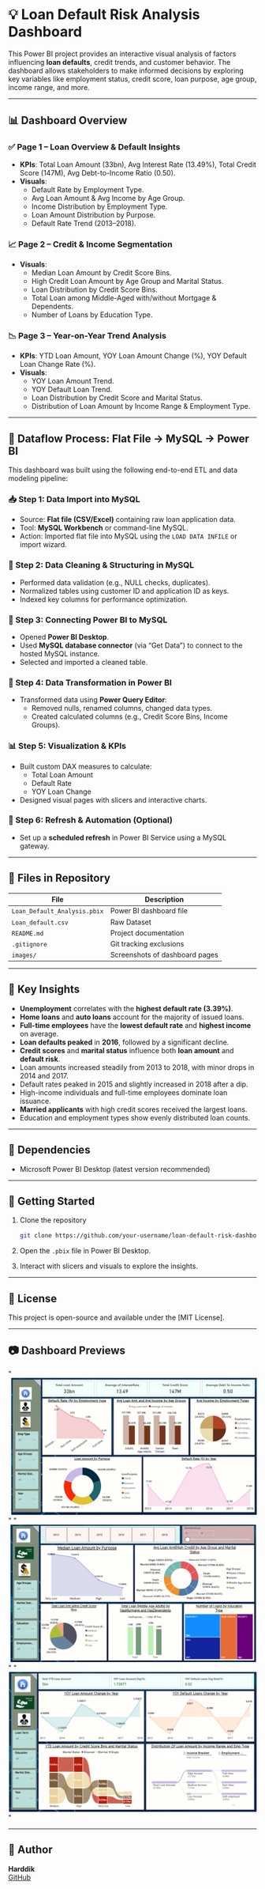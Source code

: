 # 💡 Loan Default Risk Analysis Dashboard

This Power BI project provides an interactive visual analysis of factors influencing **loan defaults**, credit trends, and customer behavior. The dashboard allows stakeholders to make informed decisions by exploring key variables like employment status, credit score, loan purpose, age group, income range, and more.

---

## 📊 Dashboard Overview

### ✅ Page 1 – Loan Overview & Default Insights
- **KPIs**: Total Loan Amount (33bn), Avg Interest Rate (13.49%), Total Credit Score (147M), Avg Debt-to-Income Ratio (0.50).
- **Visuals**:
  - Default Rate by Employment Type.
  - Avg Loan Amount & Avg Income by Age Group.
  - Income Distribution by Employment Type.
  - Loan Amount Distribution by Purpose.
  - Default Rate Trend (2013–2018).

### 📈 Page 2 – Credit & Income Segmentation
- **Visuals**:
  - Median Loan Amount by Credit Score Bins.
  - High Credit Loan Amount by Age Group and Marital Status.
  - Loan Distribution by Credit Score Bins.
  - Total Loan among Middle-Aged with/without Mortgage & Dependents.
  - Number of Loans by Education Type.

### 📉 Page 3 – Year-on-Year Trend Analysis
- **KPIs**: YTD Loan Amount, YOY Loan Amount Change (%), YOY Default Loan Change Rate (%).
- **Visuals**:
  - YOY Loan Amount Trend.
  - YOY Default Loan Trend.
  - Loan Distribution by Credit Score and Marital Status.
  - Distribution of Loan Amount by Income Range & Employment Type.

---

## 🔄 Dataflow Process: Flat File → MySQL → Power BI

This dashboard was built using the following end-to-end ETL and data modeling pipeline:

### 📥 Step 1: Data Import into MySQL
- Source: **Flat file (CSV/Excel)** containing raw loan application data.
- Tool: **MySQL Workbench** or command-line MySQL.
- Action: Imported flat file into MySQL using the `LOAD DATA INFILE` or import wizard.

### 🧹 Step 2: Data Cleaning & Structuring in MySQL
- Performed data validation (e.g., NULL checks, duplicates).
- Normalized tables using customer ID and application ID as keys.
- Indexed key columns for performance optimization.

### 🔗 Step 3: Connecting Power BI to MySQL
- Opened **Power BI Desktop**.
- Used **MySQL database connector** (via “Get Data”) to connect to the hosted MySQL instance.
- Selected and imported a cleaned table.

### 🔄 Step 4: Data Transformation in Power BI
- Transformed data using **Power Query Editor**:
  - Removed nulls, renamed columns, changed data types.
  - Created calculated columns (e.g., Credit Score Bins, Income Groups).

### 📊 Step 5: Visualization & KPIs
- Built custom DAX measures to calculate:
  - Total Loan Amount
  - Default Rate
  - YOY Loan Change
- Designed visual pages with slicers and interactive charts.

### 🔁 Step 6: Refresh & Automation (Optional)
- Set up a **scheduled refresh** in Power BI Service using a MySQL gateway.

---

## 📁 Files in Repository

| File | Description |
|------|-------------|
| `Loan_Default_Analysis.pbix` | Power BI dashboard file |
| `Loan_default.csv `| Raw Dataset |
| `README.md` | Project documentation |
| `.gitignore` | Git tracking exclusions |
| `images/` | Screenshots of dashboard pages |

---

## 🧠 Key Insights


- **Unemployment** correlates with the **highest default rate (3.39%)**.
- **Home loans** and **auto loans** account for the majority of issued loans.
- **Full-time employees** have the **lowest default rate** and **highest income** on average.
- **Loan defaults peaked** in **2016**, followed by a significant decline.
- **Credit scores** and **marital status** influence both **loan amount** and **default risk**.
- Loan amounts increased steadily from 2013 to 2018, with minor drops in 2014 and 2017.
- Default rates peaked in 2015 and slightly increased in 2018 after a dip.
- High-income individuals and full-time employees dominate loan issuance.
- **Married applicants** with high credit scores received the largest loans.
- Education and employment types show evenly distributed loan counts.



---

## 📌 Dependencies

- Microsoft Power BI Desktop (latest version recommended)

---

## 🚀 Getting Started

1. Clone the repository  
   ```bash
   git clone https://github.com/your-username/loan-default-risk-dashboard.git
   ```

2. Open the `.pbix` file in Power BI Desktop.

3. Interact with slicers and visuals to explore the insights.

---

## 📃 License

This project is open-source and available under the [MIT License].

---

## 📷 Dashboard Previews
  "!["Loan Default & Overview"](<images\Page1.png>)" 
  "!["Applicant Financial Profile"](<images\Page2.png>)"
  "!["Financial Risk Metrics"](<images\Page3.png>)"


---

## 🙌 Author

**Harddik**  
[GitHub](https://github.com/Harddik1611)
